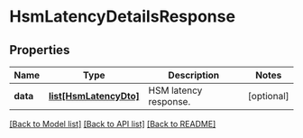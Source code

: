 # HsmLatencyDetailsResponse

## Properties
Name | Type | Description | Notes
------------ | ------------- | ------------- | -------------
**data** | [**list[HsmLatencyDto]**](HsmLatencyDto.md) | HSM latency response. | [optional] 

[[Back to Model list]](../README.md#documentation-for-models) [[Back to API list]](../README.md#documentation-for-api-endpoints) [[Back to README]](../README.md)


